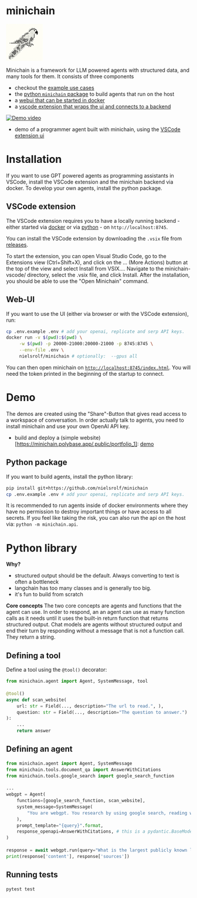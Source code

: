
# minichain 
<img src='minichain-vscode/logo.png' width="100px"> 

Minichain is a framework for LLM powered agents with structured data, and many tools for them. It consists of three components
- checkout the [example use cases](#demo)
- the [python `minichain` package](#python-package) to build agents that run on the host
- a [webui that can be started in docker](#web-ui)
- a [vscode extension that wraps the ui and connects to a backend](#vscode-extension)

[![Demo video](https://img.youtube.com/vi/wxj7qjC8Xb4/0.jpg)](https://www.youtube.com/watch?v=wxj7qjC8Xb4)
- demo of a programmer agent built with minichain, using the [VSCode extension ui](./minichain-vscode/)


# Installation

If you want to use GPT powered agents as programming assistants in VSCode, install the VSCode extension and the minichain backend via docker.
To develop your own agents, install the python package.

## VSCode extension

The VSCode extension requires you to have a locally running backend - either started via [docker](#web-ui) or via [python](#python-package) - on `http://localhost:8745`.

You can install the VSCode extension by downloading the `.vsix` file from [releases](https://github.com/nielsrolf/minichain/releases).

To start the extension, you can open Visual Studio Code, go to the Extensions view (Ctrl+Shift+X), and click on the ... (More Actions) button at the top of the view and select Install from VSIX.... Navigate to the minichain-vscode/ directory, select the .vsix file, and click Install. After the installation, you should be able to use the "Open Minichain" command.

## Web-UI
If you want to use the UI (either via browser or with the VSCode extension), run:
```bash
cp .env.example .env # add your openai, replicate and serp API keys.
docker run -v $(pwd):$(pwd) \
     -w $(pwd) -p 20000-21000:20000-21000 -p 8745:8745 \
     --env-file .env \
     nielsrolf/minichain # optionally:  --gpus all 
```

You can then open minichain on [`http://localhost:8745/index.html`](http://localhost:8745/index.html). You will need the token printed in the beginning of the startup to connect.

# Demo

The demos are created using the "Share"-Button that gives read access to a workspace of conversation. In order actually talk to agents, you need to install minichain and use your own OpenAI API key. 
- build and deploy a (simple website)[https://minichain.polybase.app/.public/portfolio_1]: [demo](https://minichain.polybase.app/index.html?token=eyJhbGciOiJIUzI1NiIsInR5cCI6IkpXVCJ9.eyJzdWIiOiJmcm9udGVuZCIsInNjb3BlcyI6WyIzNDUxNTQ4OSIsInZpZXciXX0.PUS3QWVJQ07MIoLtpfwUgE2mdYTBVx0K07o8C_MHAh0)

## Python package
If you want to build agents, install the python library:
```bash
pip install git+https://github.com/nielsrolf/minichain
cp .env.example .env # add your openai, replicate and serp API keys.
```

It is recommended to run agents inside of docker environments where they have no permission to destroy important things or have access to all secrets. If you feel like taking the risk, you can also run the api on the host via: `python -m minichain.api`.



# Python library
**Why?**
- structured output should be the default. Always converting to text is often a bottleneck
- langchain has too many classes and is generally too big.
- it's fun to build from scratch

**Core concepts**
The two core concepts are agents and functions that the agent can use. In order to respond, an an agent can use as many function calls as it needs until it uses the built-in return function that returns structured output.
Chat models are agents without structured output and end their turn by responding without a message that is not a function call. They return a string.


## Defining a tool

Define a tool using the `@tool()` decorator:
```python
from minichain.agent import Agent, SystemMessage, tool

@tool()
async def scan_website(
    url: str = Field(..., description="The url to read.", ),
    question: str = Field(..., description="The question to answer.")
):
    ...
    return answer
```


## Defining an agent
```python
from minichain.agent import Agent, SystemMessage
from minichain.tools.document_qa import AnswerWithCitations
from minichain.tools.google_search import google_search_function

...
webgpt = Agent(
    functions=[google_search_function, scan_website],
    system_message=SystemMessage(
        "You are webgpt. You research by using google search, reading websites, and recalling memories of websites you read. Once you gathered enough information, you end the conversation by answering the question. You cite sources in the answer text as [1], [2] etc."
    ),
    prompt_template="{query}".format,
    response_openapi=AnswerWithCitations, # this is a pydantic.BaseModel
)

response = await webgpt.run(query="What is the largest publicly known language model in terms of parameters?")
print(response['content'], response['sources'])
```

## Running tests
```
pytest test
```

